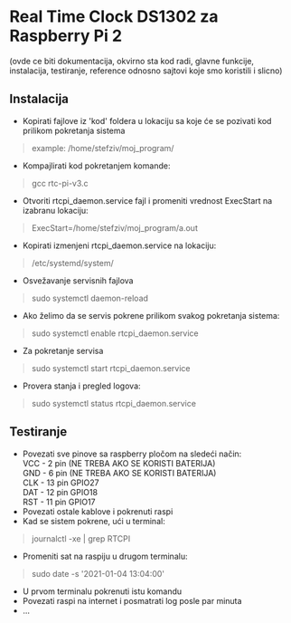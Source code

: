 # Real Time Clock DS1302 za Raspberry Pi 2

(ovde ce biti dokumentacija, okvirno sta kod radi, glavne funkcije, instalacija, testiranje, reference odnosno sajtovi koje smo koristili i slicno)

## Instalacija

- Kopirati fajlove iz 'kod' foldera u lokaciju sa koje će se pozivati kod prilikom pokretanja sistema<br />
>   example: /home/stefziv/moj_program/<br />
- Kompajlirati kod pokretanjem komande:<br />
>   gcc rtc-pi-v3.c<br />
- Otvoriti rtcpi_daemon.service fajl i promeniti vrednost ExecStart na izabranu lokaciju:<br />
>   ExecStart=/home/stefziv/moj_program/a.out<br />
- Kopirati izmenjeni rtcpi_daemon.service na lokaciju:<br />
>   /etc/systemd/system/<br />
- Osvežavanje servisnih fajlova<br />
>   sudo systemctl daemon-reload<br />
- Ako želimo da se servis pokrene prilikom svakog pokretanja sistema:<br />
>   sudo systemctl enable rtcpi_daemon.service<br />
- Za pokretanje servisa<br />
>   sudo systemctl start rtcpi_daemon.service<br />
- Provera stanja i pregled logova:<br />
>   sudo systemctl status rtcpi_daemon.service<br />

## Testiranje

- Povezati sve pinove sa raspberry pločom na sledeći način:<br />
VCC - 2 pin (NE TREBA AKO SE KORISTI BATERIJA)<br />
GND - 6 pin (NE TREBA AKO SE KORISTI BATERIJA)<br />
CLK - 13 pin GPIO27<br />
DAT - 12 pin GPIO18<br />
RST - 11 pin GPIO17<br />
- Povezati ostale kablove i pokrenuti raspi<br />
- Kad se sistem pokrene, ući u terminal:<br />
>   journalctl -xe | grep RTCPI<br />
- Promeniti sat na raspiju u drugom terminalu:<br />
>   sudo date -s '2021-01-04 13:04:00'<br />
- U prvom terminalu pokrenuti istu komandu<br />
- Povezati raspi na internet i posmatrati log posle par minuta<br />
- ...<br />